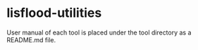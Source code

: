 # lisflood-utilities

User manual of each tool is placed under the tool directory as a README.md file.
